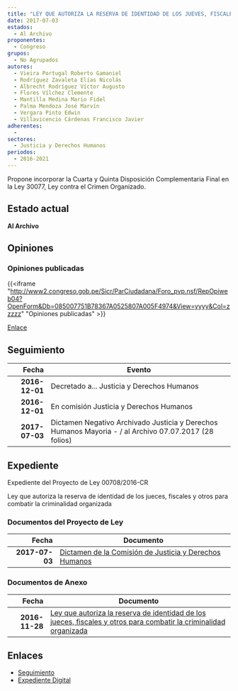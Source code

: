 ```yaml
---
title: "LEY QUE AUTORIZA LA RESERVA DE IDENTIDAD DE LOS JUEVES, FISCALES Y OTROS PARA COMBATIR LA CRIMINALIDAD ORGANIZADA"
date: 2017-07-03
estados: 
  - Al Archivo
proponentes: 
  - Congreso
grupos: 
  - No Agrupados
autores: 
  - Vieira Portugal Roberto Gamaniel
  - Rodríguez Zavaleta Elías Nicolás
  - Albrecht Rodríguez Víctor Augusto
  - Flores Vílchez Clemente
  - Mantilla Medina Mario Fidel
  - Palma Mendoza José Marvín
  - Vergara Pinto Edwin
  - Villavicencio Cárdenas Francisco Javier
adherentes: 
  - 
sectores: 
  - Justicia y Derechos Humanos
periodos: 
  - 2016-2021
---
```


Propone incorporar la Cuarta y Quinta Disposición Complementaria Final en la Ley 30077, Ley contra el Crimen Organizado.


## Estado actual

**Al Archivo**

## Opiniones

### Opiniones publicadas

{{<iframe "http://www2.congreso.gob.pe/Sicr/ParCiudadana/Foro_pvp.nsf/RepOpiweb04?OpenForm&Db=085007751B78367A0525807A005F4974&View=yyyy&Col=zzzzz" "Opiniones publicadas" >}}

[Enlace](http://www2.congreso.gob.pe/Sicr/ParCiudadana/Foro_pvp.nsf/RepOpiweb04?OpenForm&Db=085007751B78367A0525807A005F4974&View=yyyy&Col=zzzzz)

## Seguimiento

| Fecha | Evento |
|------:|--------|
| **2016-12-01** | Decretado a... Justicia y Derechos Humanos|
| **2016-12-01** | En comisión Justicia y Derechos Humanos|
| **2017-07-03** | Dictamen Negativo Archivado Justicia y Derechos Humanos Mayoria - / al Archivo 07.07.2017 (28 folios)|


## Expediente

Expediente del Proyecto de Ley 00708/2016-CR

Ley que autoriza la reserva de identidad de los jueces, fiscales y otros para combatir la criminalidad organizada


### Documentos del Proyecto de Ley

| Fecha | Documento |
|------:|--------|
| **2017-07-03** | [Dictamen de la Comisión de Justicia y Derechos Humanos](http://www.leyes.congreso.gob.pe/Documentos/2016_2021/Dictamenes/Proyectos_de_Ley/00708DC15MAY20170703.pdf) |

### Documentos de Anexo

| Fecha | Documento |
|------:|--------|
| **2016-11-28** | [Ley que autoriza la reserva de identidad de los jueces, fiscales y otros para combatir la criminalidad organizada](http://www.leyes.congreso.gob.pe/Documentos/2016_2021/Proyectos_de_Ley_y_de_Resoluciones_Legislativas/PL0070820161128...pdf) |

## Enlaces 

- [Seguimiento](http://www2.congreso.gob.pe/Sicr/TraDocEstProc/CLProLey2016.nsf/f7fff46988ca05b1052578e100829cc7/9594222084f161330525807a0057b335?OpenDocument)
- [Expediente Digital](http://www2.congreso.gob.pehttp://www2.congreso.gob.pe/Sicr/TraDocEstProc/CLProLey2016.nsf/f7fff46988ca05b1052578e100829cc7/9594222084f161330525807a0057b335?OpenDocument&Click=05257FB7005EB655.eb71d0cf91d8294e05256cdf006b5706/$Body/0.1C6C)
